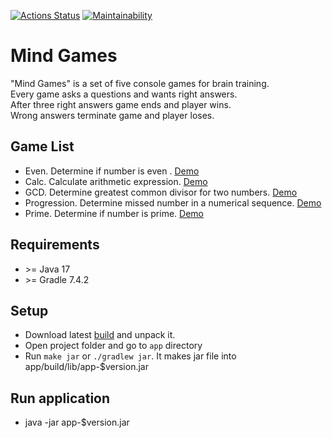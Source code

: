 [![Actions Status](https://github.com/4l3xT4lk3r/java-project-61/workflows/hexlet-check/badge.svg)](https://github.com/4l3xT4lk3r/java-project-61/actions)
[![Maintainability](https://api.codeclimate.com/v1/badges/6595f1565eebc72570ab/maintainability)](https://codeclimate.com/github/4l3xT4lk3r/java-project-61/maintainability)

# Mind Games

"Mind Games" is a set of five console games for brain training.  
Every game asks a questions and wants right answers.  
After three right answers game ends and player wins.  
Wrong answers terminate game and player loses.

## Game List

- Even. Determine if number is even . [Demo](https://asciinema.org/a/jJUERbV1mQLtC9WAe5V6ZpIcq)  
- Calc. Calculate arithmetic expression. [Demo](https://asciinema.org/a/DaL35oJKsKlFbuNtZUic9HaCZ)
- GCD. Determine greatest common divisor for two numbers. [Demo](https://asciinema.org/a/ugjuCECsa4DrTaAeXZoqxZ6hP)
- Progression. Determine missed number in a numerical sequence. [Demo](https://asciinema.org/a/drIJWREjnHZE7eUZueST4TWmy)
- Prime. Determine if number is prime. [Demo](https://asciinema.org/a/NOqC3tX9eqWd9IYDiJfY3QUCR)

## Requirements

- &gt;= Java 17
- &gt;= Gradle 7.4.2

## Setup

- Download latest [build](https://github.com/4l3xT4lk3r/java-project-61/tags) and unpack it.
- Open project folder and go to `app` directory
- Run `make jar` or `./gradlew jar`. It makes jar file into app/build/lib/app-$version.jar

## Run application

- java -jar app-$version.jar
